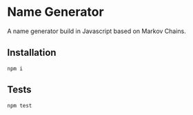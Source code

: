 # Name Generator
A name generator build in Javascript based on Markov Chains.

## Installation
`npm i`

## Tests
`npm test`
